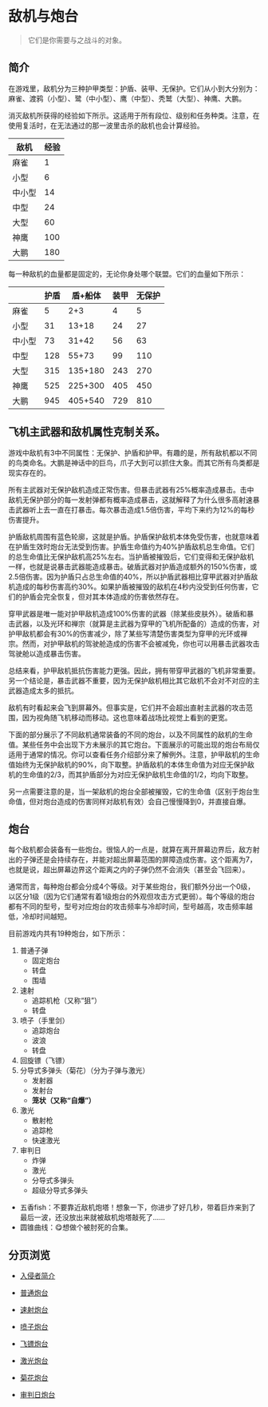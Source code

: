 # 敌机与炮台

> 它们是你需要与之战斗的对象。

## 简介

在游戏里，敌机分为三种护甲类型：护盾、装甲、无保护。它们从小到大分别为：麻雀、渡鸦（小型）、鹭（中小型）、鹰（中型）、秃鹫（大型）、神鹰、大鹏。

消灭敌机所获得的经验如下所示。这适用于所有段位、级别和任务种类。注意，在使用复活时，在无法通过的那一波里击杀的敌机也会计算经验。

| 敌机   | 经验 |
| ------ | ---- |
| 麻雀   | 1    |
| 小型   | 6    |
| 中小型 | 14   |
| 中型   | 24   |
| 大型   | 60   |
| 神鹰   | 100  |
| 大鹏   | 180  |

每一种敌机的血量都是固定的，无论你身处哪个联盟。它们的血量如下所示：

|        | 护盾 | 盾+船体 | 装甲 | 无保护 |
| ------ | ---- | ------- | ---- | ------ |
| 麻雀   | 5    | 2+3     | 4    | 5      |
| 小型   | 31   | 13+18   | 24   | 27     |
| 中小型 | 73   | 31+42   | 56   | 63     |
| 中型   | 128  | 55+73   | 99   | 110    |
| 大型   | 315  | 135+180 | 243  | 270    |
| 神鹰   | 525  | 225+300 | 405  | 450    |
| 大鹏   | 945  | 405+540 | 729  | 810    |

## 飞机主武器和敌机属性克制关系。

游戏中敌机有3中不同属性：无保护、护盾和护甲。有趣的是，所有敌机都以不同的鸟类命名。大鹏是神话中的巨鸟，爪子大到可以抓住大象。而其它所有鸟类都是现实存在的。

所有主武器对无保护敌机造成正常伤害。但暴击武器有25%概率造成暴击。击中敌机无保护部分的每一发射弹都有概率造成暴击，这就解释了为什么很多高射速暴击武器听上去一直在打暴击。每次暴击造成1.5倍伤害，平均下来约为12%的每秒伤害提升。

护盾敌机周围有蓝色轮廓，这就是护盾。护盾保护敌机本体免受伤害，也就意味着在护盾生效时炮台无法受到伤害。护盾生命值约为40%护盾敌机总生命值。它们的总生命值比无保护敌机高25%左右。当护盾被摧毁后，它们变得和无保护敌机一样，也就是说暴击武器能造成暴击。破盾武器对护盾造成额外的150%伤害，或2.5倍伤害。因为护盾只占总生命值的40%，所以护盾武器相比穿甲武器对护盾敌机造成的每秒伤害高约30%。如果护盾被摧毁的敌机在4秒内没受到任何伤害，它们的护盾会完全恢复，但对其本体造成的伤害依然存在。

穿甲武器是唯一能对护甲敌机造成100%伤害的武器（除某些皮肤外）。破盾和暴击武器，以及光环和禅宗（就算是主武器为穿甲的飞机所配备的）造成的伤害，对护甲敌机都会有30%的伤害减少，除了某些写清楚伤害类型为穿甲的光环或禅宗。然而，对护甲敌机的驾驶舱造成的伤害不会被减免，你也可以用暴击武器攻击驾驶舱以造成暴击伤害。

总结来看，护甲敌机抵抗伤害能力更强。因此，拥有带穿甲武器的飞机非常重要。另一个结论是，暴击武器不重要，因为无保护敌机相比其它敌机不会对不对应的主武器造成太多的抵抗。

敌机有时看起来会飞到屏幕外。但事实是，它们并不会超出直射主武器的攻击范围，因为视角随飞机移动而移动。这也意味着战场比视觉上看到的更宽。

下面的部分展示了不同敌机通常装备的不同的炮台，以及不同属性的敌机的生命值。某些任务中会出现下方未展示的其它炮台。下面展示的可能出现的炮台布局仅适用于通常的情况。你可以查看任务介绍部分来了解例外。注意，护甲敌机的生命值始终为无保护敌机的90%，向下取整。护盾敌机的本体生命值为对应无保护敌机的生命值的2/3，而其护盾部分为对应无保护敌机生命值的1/2，均向下取整。

另一点需要注意的是，当一架敌机的炮台全部被摧毁，它的生命值（区别于炮台生命值，但对炮台造成的伤害同样对敌机有效）会自己慢慢降到0，并直接自爆。

## 炮台

每个敌机都会装备有一些炮台。很恼人的一点是，就算在离开屏幕边界后，敌方射出的子弹还是会持续存在，并能对超出屏幕范围的屏障造成伤害。这个距离为7，也就是说，超出屏幕边界这个距离之内的子弹仍然不会消失（甚至会飞回来）。

通常而言，每种炮台都会分成4个等级。对于某些炮台，我们额外分出一个0级，以区分1级（因为它们通常有着1级炮台的外观但攻击方式更弱）。每个等级的炮台都有不同的型号，型号对应炮台的攻击频率与冷却时间，型号越高，攻击频率越低，冷却时间越短。

目前游戏内共有19种炮台，如下所示：

1. 普通子弹
    - 固定炮台
    - 转盘
    - 围墙
2. 速射
    - 追踪机枪（又称“狙”）
    - 转盘
3. 喷子（手里剑）
    - 追踪炮台
    - 波浪
    - 转盘
4. 回旋镖（飞镖）
5. 分导式多弹头（菊花）（分为子弹与激光）
    - 发射器
    - 发射台
    - **笼状（又称“自爆”）**
6. 激光
    - 散射枪
    - 追踪枪
    - 快速激光
7. 审判日
    - 炸弹
    - 激光
    - 分导式多弹头
    - 超级分导式多弹头

- 五香fish：不要靠近敌机炮塔！想象一下，你进步了好几秒，带着巨炸来到了最后一波，还没放出来就被敌机炮塔敲死了……
- 圆锥曲线：😋想做个被肘死的合集。


## 分页浏览

- [入侵者简介](Invaders.md)

- [普通炮台](Pellets.md)
- [速射炮台](Darts.md)
- [喷子炮台](Shurikens.md)
- [飞镖炮台](Boomerangs.md)
- [激光炮台](Lasers.md)
- [菊花炮台](MIRVs.md)
- [审判日炮台](Doomsdays.md)
